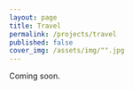```yaml
---
layout: page
title: Travel
permalink: /projects/travel
published: false
cover_img: /assets/img/"".jpg
---
```


Coming soon.